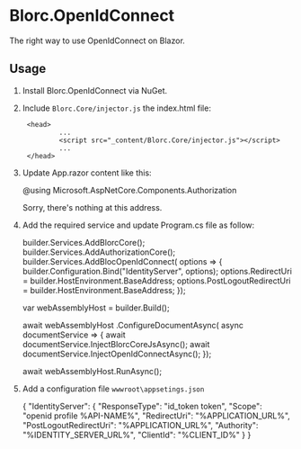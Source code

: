 # Blorc.OpenIdConnect

The right way to use OpenIdConnect on Blazor.

## Usage

1) Install Blorc.OpenIdConnect via NuGet.

2) Include `Blorc.Core/injector.js` the index.html file:

        <head>
                ...
                <script src="_content/Blorc.Core/injector.js"></script>
                ...
        </head>        
 
3) Update App.razor content like this:

	@using Microsoft.AspNetCore.Components.Authorization
	
	<Router AppAssembly="@typeof(Program).Assembly">
	    <Found Context="routeData">
	        <AuthorizeRouteView RouteData="@routeData" DefaultLayout="@typeof(MainLayout)" />
	    </Found>
	    <NotFound>
	        <CascadingAuthenticationState>
	            <LayoutView Layout="@typeof(MainLayout)">
	                <p>Sorry, there's nothing at this address.</p>
	            </LayoutView>
	        </CascadingAuthenticationState>
	    </NotFound>
	</Router>


4) Add the required service and update Program.cs file as follow:

 	builder.Services.AddBlorcCore();
        builder.Services.AddAuthorizationCore();
        builder.Services.AddBlocOpenIdConnect(
			options =>
			{
				builder.Configuration.Bind("IdentityServer", options);
		                options.RedirectUri = builder.HostEnvironment.BaseAddress;
		                options.PostLogoutRedirectUri = builder.HostEnvironment.BaseAddress;
			});

	var webAssemblyHost = builder.Build();
	
	await webAssemblyHost
		.ConfigureDocumentAsync(
			async documentService =>
			{
				await documentService.InjectBlorcCoreJsAsync();
				await documentService.InjectOpenIdConnectAsync();
			});
	
	await webAssemblyHost.RunAsync();
        
5) Add a configuration file `wwwroot\appsetings.json`

	{
	  "IdentityServer": {
	    "ResponseType": "id_token token",
	    "Scope": "openid profile %API-NAME%",
	    "RedirectUri": "%APPLICATION_URL%",
	    "PostLogoutRedirectUri": "%APPLICATION_URL%",
	    "Authority": "%IDENTITY_SERVER_URL%",
	    "ClientId": "%CLIENT_ID%"
	  }
	}